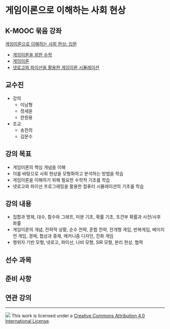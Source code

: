 게임이론으로 이해하는 사회 현상
================
## K-MOOC 묶음 강좌
[게임이론으로 이해하는 사회 현상: 입문](https://www.kmooc.kr/view/course/series/detail/57)

- [게임이론을 위한 수학](https://www.kmooc.kr/view/course/detail/10296)
- [게임이론](https://www.kmooc.kr/view/course/detail/10379)
- [넷로고와 파이선을 활용한 게임이론 시뮬레이션](https://www.kmooc.kr/view/course/detail/10298)

## 교수진
- 강의
  - 이남형
  - 정세윤
  - 한원용
- 조교
  - 송찬의
  - 김문수

## 강의 목표
- 게임이론의 핵심 개념을 이해
- 이를 바탕으로 사회 현상을 모형화하고 분석하는 방법을 학습
- 게임이론을 이해하기 위해 필요한 수학적 기초를 학습
- 넷로고와 파이선 프로그래밍을 활용한 컴퓨터 시뮬레이션의 기초를 학습

## 강의 내용
- 집합과 명제, 대수, 함수와 그래프, 미분 기초, 확률 기초, 조건부 확률과 사전/사후 화률
- 게임이론의 개념, 전략적 상황, 순수 전략, 혼합 전략, 전개형 게임, 반복게임, 베이지언 게임, 경매, 협상과 중재, 메커니즘 디자인, 진화 게임
- 행위자 기반 모형, 넷로고, 파이선, 나비 모형, SIR 모형, 분리 현상, 협력

## 선수 과목


## 준비 사항


## 연관 강의


-----

![](https://i.creativecommons.org/l/by/4.0/88x31.png) This work is
licensed under a [Creative Commons Attribution 4.0 International
License](https://creativecommons.org/licenses/by/4.0/).

